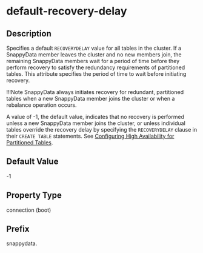# default-recovery-delay

## Description

Specifies a default `RECOVERYDELAY` value for all tables in the cluster. If a SnappyData member leaves the cluster and no new members join, the remaining SnappyData members wait for a period of time before they perform recovery to satisfy the redundancy requirements of partitioned tables. This attribute specifies the period of time to wait before initiating recovery. 

!!!Note 
	SnappyData always initiates recovery for redundant, partitioned tables when a new SnappyData member joins the cluster or when a rebalance operation occurs.</p>

A value of -1, the default value, indicates that no recovery is performed unless a new SnappyData member joins the cluster, or unless individual tables override the recovery delay by specifying the `RECOVERYDELAY` clause in their `CREATE TABLE` statements. See <a href="../../data_management/overview_how_pr_ha_works.md#how_pr_ha_works" class="xref" title="By default, SnappyData stores only a single copy of your partitioned table data among the table&#39;s data stores. You can configure SnappyData to maintain redundant copies of your partitioned table data for high availability.">Configuring High Availability for Partitioned Tables</a>.

## Default Value

-1

## Property Type

connection (boot)

## Prefix

snappydata.

